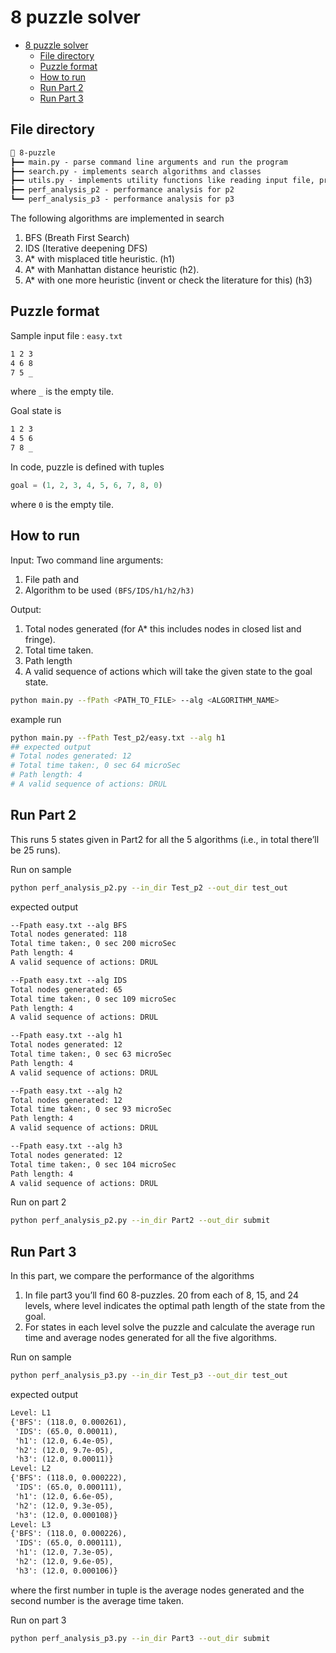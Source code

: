 # 8 puzzle solver

- [8 puzzle solver](#8-puzzle-solver)
  - [File directory](#file-directory)
  - [Puzzle format](#puzzle-format)
  - [How to run](#how-to-run)
  - [Run Part 2](#run-part-2)
  - [Run Part 3](#run-part-3)

## File directory

```txt
📁 8-puzzle
┣━━ main.py - parse command line arguments and run the program
┣━━ search.py - implements search algorithms and classes
┣━━ utils.py - implements utility functions like reading input file, printing output, heuristics, etc.
┣━━ perf_analysis_p2 - performance analysis for p2
┗━━ perf_analysis_p3 - performance analysis for p3
```

The following algorithms are implemented in search

1. BFS (Breath First Search)
2. IDS (Iterative deepening DFS)
3. A\* with misplaced title heuristic. (h1)
4. A\* with Manhattan distance heuristic (h2).
5. A\* with one more heuristic (invent or check the literature for this) (h3)

## Puzzle format

Sample input file : `easy.txt`

```txt
1 2 3
4 6 8
7 5 _
```

where `_` is the empty tile.

Goal state is

```txt
1 2 3
4 5 6
7 8 _
```

In code, puzzle is defined with tuples

```python
goal = (1, 2, 3, 4, 5, 6, 7, 8, 0)
```

where `0` is the empty tile.

## How to run

Input: Two command line arguments:

1. File path and
2. Algorithm to be used `(BFS/IDS/h1/h2/h3)`

Output:

1. Total nodes generated (for A\* this includes nodes in closed list and fringe).
2. Total time taken.
3. Path length
4. A valid sequence of actions which will take the given state to the goal state.

```bash
python main.py --fPath <PATH_TO_FILE> --alg <ALGORITHM_NAME>
```

example run

```bash
python main.py --fPath Test_p2/easy.txt --alg h1
## expected output
# Total nodes generated: 12
# Total time taken:, 0 sec 64 microSec
# Path length: 4
# A valid sequence of actions: DRUL
```

## Run Part 2

This runs 5 states given in Part2 for all the 5 algorithms (i.e., in total
there’ll be 25 runs).

Run on sample

```bash
python perf_analysis_p2.py --in_dir Test_p2 --out_dir test_out
```

expected output

```txt
--Fpath easy.txt --alg BFS
Total nodes generated: 118
Total time taken:, 0 sec 200 microSec
Path length: 4
A valid sequence of actions: DRUL

--Fpath easy.txt --alg IDS
Total nodes generated: 65
Total time taken:, 0 sec 109 microSec
Path length: 4
A valid sequence of actions: DRUL

--Fpath easy.txt --alg h1
Total nodes generated: 12
Total time taken:, 0 sec 63 microSec
Path length: 4
A valid sequence of actions: DRUL

--Fpath easy.txt --alg h2
Total nodes generated: 12
Total time taken:, 0 sec 93 microSec
Path length: 4
A valid sequence of actions: DRUL

--Fpath easy.txt --alg h3
Total nodes generated: 12
Total time taken:, 0 sec 104 microSec
Path length: 4
A valid sequence of actions: DRUL

```

Run on part 2

```bash
python perf_analysis_p2.py --in_dir Part2 --out_dir submit
```

## Run Part 3

In this part, we compare the performance of the algorithms

1. In file part3 you’ll find 60 8-puzzles. 20 from each of 8, 15, and 24 levels, where level indicates the optimal path length of the state from the goal.
2. For states in each level solve the puzzle and calculate the average run time and average nodes generated for all the five algorithms.

Run on sample

```bash
python perf_analysis_p3.py --in_dir Test_p3 --out_dir test_out
```

expected output

```txt
Level: L1
{'BFS': (118.0, 0.000261),
 'IDS': (65.0, 0.00011),
 'h1': (12.0, 6.4e-05),
 'h2': (12.0, 9.7e-05),
 'h3': (12.0, 0.00011)}
Level: L2
{'BFS': (118.0, 0.000222),
 'IDS': (65.0, 0.000111),
 'h1': (12.0, 6.6e-05),
 'h2': (12.0, 9.3e-05),
 'h3': (12.0, 0.000108)}
Level: L3
{'BFS': (118.0, 0.000226),
 'IDS': (65.0, 0.000111),
 'h1': (12.0, 7.3e-05),
 'h2': (12.0, 9.6e-05),
 'h3': (12.0, 0.000106)}
```

where the first number in tuple is the average nodes generated and the second number is the average time taken.

Run on part 3

```bash
python perf_analysis_p3.py --in_dir Part3 --out_dir submit
```
